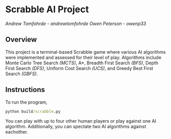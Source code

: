 # Scrabble AI Project
_Andrew Tomfohrde - andrewtomfohrde_
_Owen Peterson - owenp33_

## Overview
This project is a terminal-based Scrabble game where various AI algorithms were implemented and assessed for their level of play. Algorithms include Monte Carlo Tree Search _(MCTS)_, A*, Breadth First Search _(BFS)_, Depth First Search _(DFS)_, Uniform Cost Search _(UCS)_, and Greedy Best First Search _(GBFS)_. 

## Instructions
To run the program, 
```cmd
python build/scrabble.py
```
You can play with up to four other human players or play against one AI algorithm. Additionally, you can spectate two AI algorithms against eachother.

